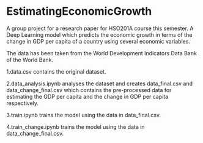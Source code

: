 # EstimatingEconomicGrowth

A group project for a research paper for HSO201A course this semester. A Deep Learning model which predicts the economic growth in terms of the change in GDP per capita of a country using several economic variables.

The data has been taken from the World Development Indicators Data Bank of the World Bank.

1.data.csv contains the original dataset.

2.data_analysis.ipynb analyses the dataset and creates data_final.csv and data_change_final.csv which contains the pre-processed data for estimating the GDP per capita and the change in GDP per capita respectively.

3.train.ipynb trains the model using the data in data_final.csv.

4.train_change.ipynb trains the model using the data in data_change_final.csv.
